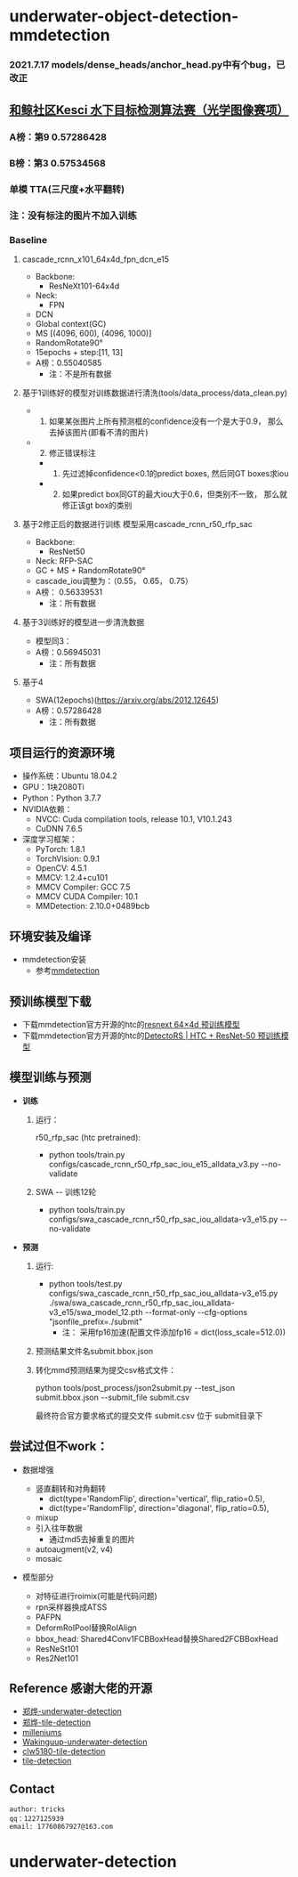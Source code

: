 # underwater-object-detection-mmdetection

### 2021.7.17 models/dense_heads/anchor_head.py中有个bug，已改正

## [和鲸社区Kesci 水下目标检测算法赛（光学图像赛项）](https://www.heywhale.com/home/competition/605ab78821e3f6003b56a7d8/content)

### A榜：第9  0.57286428 
### B榜：第3  0.57534568 
### 单模 TTA(三尺度+水平翻转)
### 注：没有标注的图片不加入训练
### Baseline
1. cascade_rcnn_x101_64x4d_fpn_dcn_e15  
    + Backbone:
        + ResNeXt101-64x4d
    + Neck:
        + FPN
    + DCN
    + Global context(GC)
    + MS [(4096, 600), (4096, 1000)]
    + RandomRotate90°
    + 15epochs + step:[11, 13]  
    + A榜：0.55040585 
        + 注：不是所有数据
   
 
2. 基于1训练好的模型对训练数据进行清洗(tools/data_process/data_clean.py)
    + 1. 如果某张图片上所有预测框的confidence没有一个是大于0.9， 那么去掉该图片(即看不清的图片)
    + 2. 修正错误标注
        + 1. 先过滤掉confidence<0.1的predict boxes, 然后同GT boxes求iou
        + 2. 如果predict box同GT的最大iou大于0.6，但类别不一致， 那么就修正该gt box的类别


3. 基于2修正后的数据进行训练
   模型采用cascade_rcnn_r50_rfp_sac
    + Backbone:
        + ResNet50
    + Neck:
        RFP-SAC
    + GC + MS + RandomRotate90°
    + cascade_iou调整为：（0.55， 0.65， 0.75）
    + A榜： 0.56339531
        + 注：所有数据


4. 基于3训练好的模型进一步清洗数据
    + 模型同3： 
    + A榜：0.56945031
        + 注：所有数据
    

5. 基于4
    + SWA(12epochs)(https://arxiv.org/abs/2012.12645)
    + A榜：0.57286428
        + 注：所有数据
    

## 项目运行的资源环境
+ 操作系统：Ubuntu 18.04.2
+ GPU：1块2080Ti
+ Python：Python 3.7.7
+ NVIDIA依赖：
    - NVCC: Cuda compilation tools, release 10.1, V10.1.243
    - CuDNN 7.6.5
+ 深度学习框架：
    - PyTorch: 1.8.1
    - TorchVision: 0.9.1
    - OpenCV: 4.5.1
    - MMCV: 1.2.4+cu101
    - MMCV Compiler: GCC 7.5
    - MMCV CUDA Compiler: 10.1
    - MMDetection: 2.10.0+0489bcb

## 环境安装及编译
+ mmdetection安装
    - 参考[mmdetection](https://github.com/open-mmlab/mmdetection)


## 预训练模型下载
 - 下载mmdetection官方开源的htc的[resnext 64×4d 预训练模型](https://s3.ap-northeast-2.amazonaws.com/open-mmlab/mmdetection/models/htc/htc_dconv_c3-c5_mstrain_400_1400_x101_64x4d_fpn_20e_20190408-0e50669c.pth)
 - 下载mmdetection官方开源的htc的[DetectoRS | HTC + ResNet-50 预训练模型](http://download.openmmlab.com/mmdetection/v2.0/detectors/detectors_htc_r50_1x_coco/detectors_htc_r50_1x_coco-329b1453.pth) 


## 模型训练与预测
  - **训练**

	1. 运行：
       
       r50_rfp_sac (htc pretrained):
          + python tools/train.py configs/cascade_rcnn_r50_rfp_sac_iou_e15_alldata_v3.py --no-validate
        
    2. SWA -- 训练12轮
       
       + python tools/train.py configs/swa_cascade_rcnn_r50_rfp_sac_iou_alldata-v3_e15.py --no-validate

  - **预测**

    1. 运行: 
       + python tools/test.py configs/swa_cascade_rcnn_r50_rfp_sac_iou_alldata-v3_e15.py  ./swa/swa_cascade_rcnn_r50_rfp_sac_iou_alldata-v3_e15/swa_model_12.pth  --format-only  --cfg-options "jsonfile_prefix=./submit"
         + 注： 采用fp16加速(配置文件添加fp16 = dict(loss_scale=512.0))
        
    2. 预测结果文件名submit.bbox.json

    3. 转化mmd预测结果为提交csv格式文件：
       
       python tools/post_process/json2submit.py --test_json submit.bbox.json --submit_file submit.csv

       最终符合官方要求格式的提交文件 submit.csv 位于 submit目录下
    

## 尝试过但不work：

+ 数据增强
  + 竖直翻转和对角翻转
    + dict(type='RandomFlip', direction='vertical', flip_ratio=0.5), 
    + dict(type='RandomFlip', direction='diagonal', flip_ratio=0.5),
  + mixup
  + 引入往年数据
    + 通过md5去掉重复的图片
  + autoaugment(v2, v4)
  + mosaic
  
+ 模型部分
  + 对特征进行roimix(可能是代码问题)
  + rpn采样器换成ATSS
  + PAFPN
  + DeformRoIPool替换RoIAlign
  + bbox_head: Shared4Conv1FCBBoxHead替换Shared2FCBBoxHead
  + ResNeSt101
  + Res2Net101
    
## Reference 感谢大佬的开源
   - [郑烨-underwater-detection](https://github.com/zhengye1995/underwater-object-detection)
   - [郑烨-tile-detection](https://github.com/zhengye1995/Tianchi-2021-Guangdong-Tile-Detection)
   - [milleniums](https://github.com/milleniums/underwater-object-detection-mmdetection)
   - [Wakinguup-underwater-detection](https://github.com/Wakinguup/Underwater_detection)
   - [clw5180-tile-detection](https://github.com/clw5180/mmdetection_clw)
   - [tile-detection](https://github.com/MySuperSoul/TileDetection)


## Contact
    author: tricks
    qq：1227125939
    email: 17760867927@163.com
# underwater-detection
